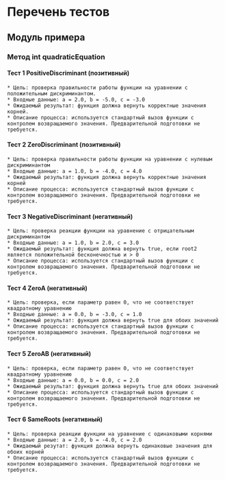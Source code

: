 # Перечень тестов
 
## Модуль примера

### Метод int quadraticEquation

#### Тест 1 PositiveDiscriminant (позитивный)
    * Цель: проверка правильности работы функции на уравнении с положительным дискриминантом. 
    * Входные данные: a = 2.0, b = -5.0, c = -3.0
    * Ожидаемый результат: функция должна вернуть корректные значения корней.
    * Описание процесса: используется стандартный вызов функции с контролем возвращаемого значения. Предварительной подготовки не требуется.

#### Тест 2 ZeroDiscriminant (позитивный)
    * Цель: проверка правильности работы функции на уравнении с нулевым дискриминантом
    * Входные данные: a = 1.0, b = -4.0, c = 4.0
    * Ожидаемый результат: функция должна вернуть корректные значения корней
    * Описание процесса: используется стандартный вызов функции с контролем возвращаемого значения. Предварительной подготовки не требуется.

#### Тест 3 NegativeDiscriminant (негативный)
    * Цель: проверка реакции функции на уравнение с отрицательным дискриминантом
    * Входные данные: a = 1.0, b = 2.0, c = 3.0 
    * Ожидаемый результат: функция должна вернуть true, если root2 является положительной бесконечностью и > 0
    * Описание процесса: используется стандартный вызов функции с контролем возвращаемого значения. Предварительной подготовки не требуется.    

#### Тест 4 ZeroA (негативный)
    * Цель: проверка, если параметр равен 0, что не соответствует квадратному уравнению
    * Входные данные: a = 0.0, b = -3.0, c = 1.0
    * Ожидаемый результат: функция должна вернуть true для обоих значений
    * Описание процесса: используется стандартный вызов функции с контролем возвращаемого значения. Предварительной подготовки не требуется.

#### Тест 5 ZeroAB (негативный)
    * Цель: проверка, если параметр равен 0, что не соответствует квадратному уравнению
    * Входные данные: a = 0.0, b = 0.0, c = 2.0
    * Ожидаемый результат: функция должна вернуть true для обоих значений
    * Описание процесса: используется стандартный вызов функции с контролем возвращаемого значения. Предварительной подготовки не требуется.
    

#### Тест 6 SameRoots (негативный)
    * Цель: проверка реакции функции на уравнение с одинаковыми корнями 
    * Входные данные: a = 2.0, b = -4.0, c = 2.0
    * Ожидаемый резутат: функция должна вернуть одинаковые значения для обоих корней
    * Описание процесса: используется стандартный вызов функции с контролем возвращаемого значения. Предварительной подготовки не требуется.

